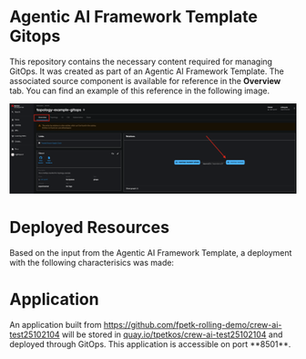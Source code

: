 # Agentic AI Framework Template Gitops

This repository contains the necessary content required for managing GitOps. It was created as part of an Agentic AI Framework Template. The associated source component is available for reference in the **Overview** tab. You can find an example of this reference in the following image.

![Overview Tab](./images/overview-dependency.png)

# Deployed Resources

Based on the input from the Agentic AI Framework Template, a deployment with the following characterisics was made:

# Application

An application built from https://github.com/fpetk-rolling-demo/crew-ai-test25102104 will be stored in [quay.io/tpetkos/crew-ai-test25102104](https://quay.io/tpetkos/crew-ai-test25102104) and deployed through GitOps. This application is accessible on port **8501\*\*.
